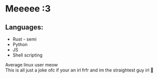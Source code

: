 # Meeeee :3

## Languages:
 - Rust - semi
 - Python
 - JS
 - Shell scripting

Average linux user meow  
This is all just a joke ofc if your an irl frfr and im the straightest guy irl 💯
